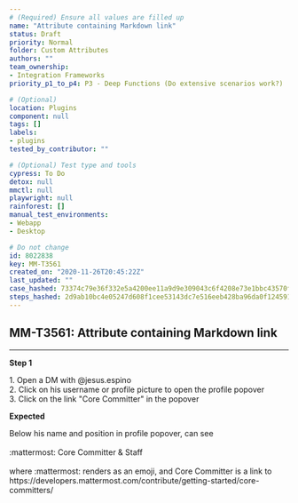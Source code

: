 ```yaml
---
# (Required) Ensure all values are filled up
name: "Attribute containing Markdown link"
status: Draft
priority: Normal
folder: Custom Attributes
authors: ""
team_ownership: 
- Integration Frameworks
priority_p1_to_p4: P3 - Deep Functions (Do extensive scenarios work?)

# (Optional)
location: Plugins
component: null
tags: []
labels: 
- plugins
tested_by_contributor: ""

# (Optional) Test type and tools
cypress: To Do
detox: null
mmctl: null
playwright: null
rainforest: []
manual_test_environments: 
- Webapp
- Desktop

# Do not change
id: 8022838
key: MM-T3561
created_on: "2020-11-26T20:45:22Z"
last_updated: ""
case_hashed: 73374c79e36f332e5a4200ee11a9d9e309043c6f4208e73e1bbc43570feba6f42247ca00f481bbce48fb8a202806cffa
steps_hashed: 2d9ab10bc4e05247d608f1cee53143dc7e516eeb428ba96da0f124591820dd464d49a52b3ab3c5a4e6ad84626ba9ef8b
---
```


<!-- (Auto-generated) Based on frontmatter's "key" and "name" -->

## MM-T3561: Attribute containing Markdown link

---

**Step 1**

1\. Open a DM with @jesus.espino\
2\. Click on his username or profile picture to open the profile popover\
3\. Click on the link "Core Committer" in the popover

**Expected**

Below his name and position in profile popover, can see\
\
:mattermost: Core Committer & Staff\
\
where :mattermost: renders as an emoji, and Core Committer is a link to https\://developers.mattermost.com/contribute/getting-started/core-committers/
